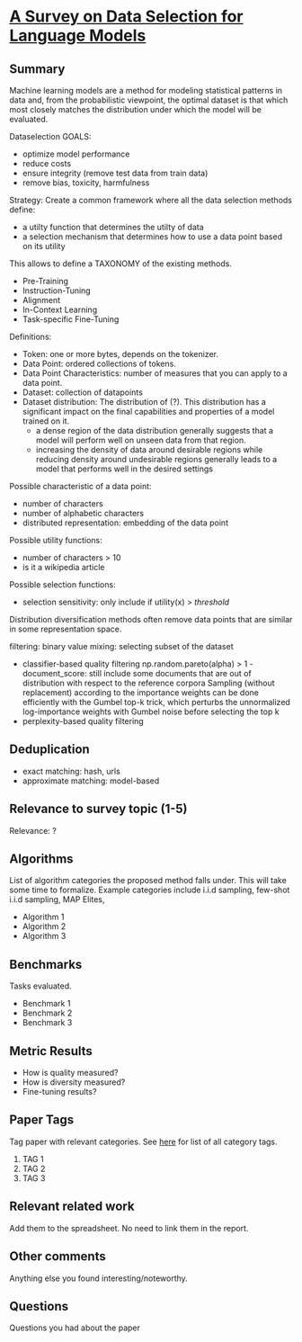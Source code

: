# [A Survey on Data Selection for Language Models](https://arxiv.org/abs/2402.16827)


## Summary

Machine learning models are a method for modeling statistical patterns in data and, from the probabilistic viewpoint, the optimal dataset is that which most closely matches the distribution under which the model will be evaluated.

Dataselection GOALS:
- optimize model performance
- reduce costs
- ensure integrity (remove test data from train data)
- remove bias, toxicity, harmfulness

Strategy:
Create a common framework where all the data selection methods define:
- a utilty function that determines the utilty of data
- a selection mechanism that determines how to use a data point based on its utility

This allows to define a TAXONOMY of the existing methods.
- Pre-Training
- Instruction-Tuning
- Alignment
- In-Context Learning
- Task-specific Fine-Tuning

Definitions:
- Token: one or more bytes, depends on the tokenizer.
- Data Point: ordered collections of tokens.
- Data Point Characteristics: number of measures that you can apply to a data point.
- Dataset: collection of datapoints
- Dataset distribution: The distribution of (?). This distribution has a significant impact on the final capabilities and properties of a model trained on it.
    - a dense region of the data distribution generally suggests that a model will perform well on unseen data from that region.
    - increasing the density of data around desirable regions while reducing density around undesirable regions generally leads to a model that performs well in the desired settings

Possible characteristic of a data point:
- number of characters
- number of alphabetic characters
- distributed representation: embedding of the data point


Possible utility functions:
- number of characters > 10
- is it a wikipedia article

Possible selection functions:
- selection sensitivity: only include if utility(x) > *threshold*


Distribution diversification methods often remove data points that are similar in some representation space.

filtering: binary value
mixing: selecting subset of the dataset 

- classifier-based quality filtering
    np.random.pareto(alpha) > 1 - document_score: still include some documents that are out of distribution with respect to the reference corpora
    Sampling (without replacement) according to the importance weights can be done efficiently with the Gumbel top-k trick, which perturbs the unnormalized log-importance weights with Gumbel noise before selecting the top k
- perplexity-based quality filtering


## Deduplication
- exact matching: hash, urls
- approximate matching: model-based


## Relevance to survey topic (1-5)

Relevance: ?

## Algorithms

List of algorithm categories the proposed method falls under. This will take some time to formalize. Example categories include i.i.d sampling, few-shot i.i.d sampling, MAP Elites, 

- Algorithm 1
- Algorithm 2
- Algorithm 3

## Benchmarks

Tasks evaluated.

- Benchmark 1
- Benchmark 2
- Benchmark 3

## Metric Results

- How is quality measured?
- How is diversity measured?
- Fine-tuning results?

## Paper Tags

Tag paper with relevant categories. See [here](https://github.com/Dahoas/QDSyntheticData/blob/main/papers/categories.json) for list of all category tags.

1. TAG 1
2. TAG 2
3. TAG 3

## Relevant related work

Add them to the spreadsheet. No need to link them in the report.

## Other comments

Anything else you found interesting/noteworthy.

## Questions

Questions you had about the paper
